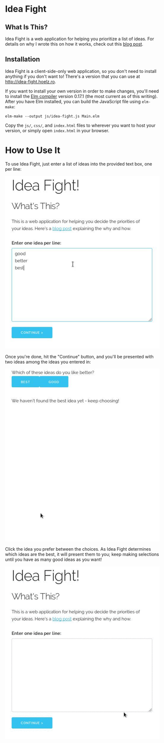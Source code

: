 # Idea Fight

## What Is This?

Idea Fight is a web application for helping you prioritize a list of ideas.
For details on why I wrote this on how it works, check out this
[blog post](http://hoelz.ro/blog/idea-fight).

## Installation

Idea Fight is a client-side-only web application, so you don't need to install
anything if you don't want to!  There's a version that you can use at
http://idea-fight.hoelz.ro.

If you want to install your own version in order to make changes, you'll need
to install the [Elm compiler](http://elm-lang.org) version 0.17.1 (the most
current as of this writing).  After you have Elm installed, you can build
the JavaScript file using `elm-make`:

    elm-make --output js/idea-fight.js Main.elm

Copy the `js/`, `css/`, and `index.html` files to wherever you want to host your
version, or simply open `index.html` in your browser.

# How to Use It

To use Idea Fight, just enter a list of ideas into the provided text box, one per line:

![Input your ideas](screenshots/idea-list.jpg)

Once you're done, hit the "Continue" button, and you'll be presented with two
ideas among the ideas you entered in:

![Choose the better idea](screenshots/choice.jpg)

Click the idea you prefer between the choices.  As Idea Fight determines which
ideas are the best, it will present them to you; keep making selections until
you have as many good ideas as you want!

![Full example](screenshots/example.gif)
